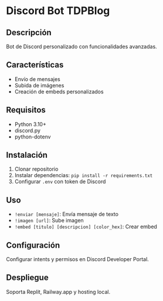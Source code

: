 # Discord Bot TDPBlog

## Descripción
Bot de Discord personalizado con funcionalidades avanzadas.

## Características
- Envío de mensajes
- Subida de imágenes
- Creación de embeds personalizados

## Requisitos
- Python 3.10+
- discord.py
- python-dotenv

## Instalación
1. Clonar repositorio
2. Instalar dependencias: `pip install -r requirements.txt`
3. Configurar `.env` con token de Discord

## Uso
- `!enviar [mensaje]`: Envía mensaje de texto
- `!imagen [url]`: Sube imagen
- `!embed [titulo] [descripcion] [color_hex]`: Crear embed

## Configuración
Configurar intents y permisos en Discord Developer Portal.

## Despliegue
Soporta Replit, Railway.app y hosting local.
